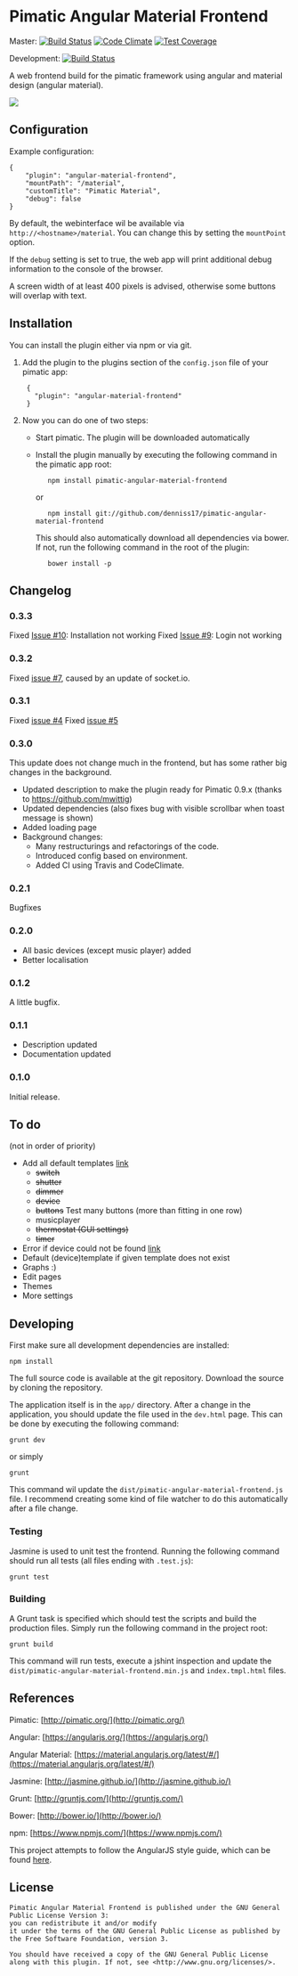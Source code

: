 # Pimatic Angular Material Frontend

Master:
[![Build Status](https://travis-ci.org/denniss17/pimatic-angular-material-frontend.svg?branch=master)](https://travis-ci.org/denniss17/pimatic-angular-material-frontend)
[![Code Climate](https://codeclimate.com/github/denniss17/pimatic-angular-material-frontend/badges/gpa.svg)](https://codeclimate.com/github/denniss17/pimatic-angular-material-frontend)
[![Test Coverage](https://codeclimate.com/github/denniss17/pimatic-angular-material-frontend/badges/coverage.svg)](https://codeclimate.com/github/denniss17/pimatic-angular-material-frontend/coverage)

Development:
[![Build Status](https://travis-ci.org/denniss17/pimatic-angular-material-frontend.svg?branch=develop)](https://travis-ci.org/denniss17/pimatic-angular-material-frontend)

A web frontend build for the pimatic framework using angular and material design (angular material).

![](screenshot.png)

## Configuration
Example configuration:
	
	{
      	"plugin": "angular-material-frontend",
		"mountPath": "/material",
		"customTitle": "Pimatic Material",
		"debug": false
    }

By default, the webinterface wil be available via `http://<hostname>/material`. You can change this by setting the `mountPoint` option.

If the `debug` setting is set to true, the web app will print additional debug information to the console of the browser.

A screen width of at least 400 pixels is advised, otherwise some buttons will overlap with text.

## Installation
You can install the plugin either via npm or via git.

1. Add the plugin to the plugins section of the `config.json` file of your pimatic app:

	    {
	      "plugin": "angular-material-frontend"
	    }

2. Now you can do one of two steps:
   - Start pimatic. The plugin will be downloaded automatically
   - Install the plugin manually by executing the following command in the pimatic app root:

    		npm install pimatic-angular-material-frontend

		or

			npm install git://github.com/denniss17/pimatic-angular-material-frontend

		This should also automatically download all dependencies via bower. If not, run the following command in the root of the plugin:

    		bower install -p

## Changelog
### 0.3.3
Fixed [Issue #10](https://github.com/denniss17/pimatic-angular-material-frontend/issues/10): Installation not working
Fixed [Issue #9](https://github.com/denniss17/pimatic-angular-material-frontend/issues/9): Login not working

### 0.3.2
Fixed [issue #7](https://github.com/denniss17/pimatic-angular-material-frontend/issues/7), caused by an update of socket.io.

### 0.3.1
Fixed [issue #4](https://github.com/denniss17/pimatic-angular-material-frontend/issues/4)
Fixed [issue #5](https://github.com/denniss17/pimatic-angular-material-frontend/issues/5)

### 0.3.0
This update does not change much in the frontend, but has some rather big changes in the background.

- Updated description to make the plugin ready for Pimatic 0.9.x (thanks to https://github.com/mwittig)
- Updated dependencies (also fixes bug with visible scrollbar when toast message is shown)
- Added loading page
- Background changes:
    - Many restructurings and refactorings of the code.
    - Introduced config based on environment.
    - Added CI using Travis and CodeClimate.

### 0.2.1
Bugfixes

### 0.2.0
- All basic devices (except music player) added
- Better localisation

### 0.1.2
A little bugfix.

### 0.1.1
- Description updated
- Documentation updated

### 0.1.0
Initial release.

## To do
(not in order of priority)

- Add all default templates [link](https://github.com/pimatic/pimatic-mobile-frontend/blob/master/app/views/pages/index.jade)
	- ~~switch~~
	- ~~shutter~~
	- ~~dimmer~~
	- ~~device~~
	- ~~buttons~~ Test many buttons (more than fitting in one row)
    - musicplayer
	- ~~thermostat (GUI settings)~~
	- ~~timer~~
- Error if device could not be found [link](https://github.com/pimatic/pimatic-mobile-frontend/blob/master/app/pages/index-items.coffee#L58)
- Default (device)template if given template does not exist
- Graphs :)
- Edit pages
- Themes
- More settings

## Developing
First make sure all development dependencies are installed:

	npm install

The full source code is available at the git repository. Download the source by cloning the repository.

The application itself is in the `app/` directory. After a change in the application, you should update the file used in the `dev.html` page. This can be done by executing the following command:

	grunt dev

or simply

	grunt

This command wil update the `dist/pimatic-angular-material-frontend.js` file. I recommend creating some kind of file watcher to do this automatically after a file change.

### Testing
Jasmine is used to unit test the frontend. Running the following command should run all tests (all files ending with `.test.js`):

    grunt test

### Building
A Grunt task is specified which should test the scripts and build the production files. Simply run the following command in the project root:

    grunt build

This command will run tests, execute a jshint inspection and update the `dist/pimatic-angular-material-frontend.min.js` and `index.tmpl.html` files.

## References
Pimatic: [http://pimatic.org/](http://pimatic.org/)

Angular: [https://angularjs.org/](https://angularjs.org/)

Angular Material: [https://material.angularjs.org/latest/#/](https://material.angularjs.org/latest/#/)

Jasmine: [http://jasmine.github.io/](http://jasmine.github.io/)

Grunt: [http://gruntjs.com/](http://gruntjs.com/)

Bower: [http://bower.io/](http://bower.io/)

npm: [https://www.npmjs.com/](https://www.npmjs.com/)

This project attempts to follow the AngularJS style guide, which can be found [here](https://github.com/mgechev/angularjs-style-guide).

## License

	Pimatic Angular Material Frontend is published under the GNU General Public License Version 3:
	you can redistribute it and/or modify
	it under the terms of the GNU General Public License as published by
	the Free Software Foundation, version 3.
	
	You should have received a copy of the GNU General Public License
	along with this plugin. If not, see <http://www.gnu.org/licenses/>.
